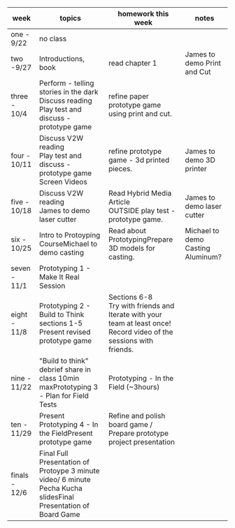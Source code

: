 | week          | topics                                                                                                          | homework this week                                                                                                 | notes                             |
|---------------|-----------------------------------------------------------------------------------------------------------------|--------------------------------------------------------------------------------------------------------------------|-----------------------------------|
| one - 9/22    | no class                                                                                                        |                                                                                                                    |                                   |
| two -9/27     | Introductions, book                                                                                             | read chapter 1                                                                                                     | James to demo Print and Cut       |
| three - 10/4  | Perform - telling stories in the dark<br>Discuss reading<br>Play test and discuss - prototype game                     | refine paper prototype game using print and cut.                                                                                       |                                   |
| four - 10/11  | Discuss V2W reading<br>Play test and discuss - prototype game<br>Screen Videos                                          | refine prototype game - 3d printed pieces.                                                                         | James to demo 3D printer          |
| five - 10/18  | Discuss V2W reading<br>James to demo laser cutter                                                                   | Read Hybrid Media Article<br>OUTSIDE play test - prototype game.                                                       | James to demo laser cutter        |
| six - 10/25   | Intro to Protoyping CourseMichael to demo casting                                                               | Read about PrototypingPrepare 3D models for casting.                                                                | Michael to demo Casting Aluminum? |
| seven - 11/1  | Prototyping 1 - Make It Real Session                                                                            |                                                                                                                    |                                   |
| eight - 11/8  | Prototyping 2 - Build to Think sections 1-5<br>Present revised prototype game                                       | Sections 6-8<br>Try with friends and Iterate with your team at least once!<br>Record video of the sessions with friends. |                                   |
| nine - 11/22  | "Build to think" debrief share in class 10min maxPrototyping 3 - Plan for Field Tests                           | Prototyping - In the Field (~3hours)                                                                               |                                   |
| ten - 11/29   | Present Prototyping 4 - In the FieldPresent prototype game                                                      | Refine and polish board game / Prepare prototype project presentation                                              |                                   |
| finals - 12/6 | Final Full Presentation of Protoype 3 minute video/ 6 minute Pecha Kucha slidesFinal Presentation of Board Game |                                                                                                                    |                                   |
